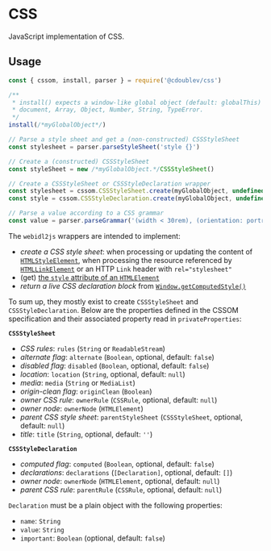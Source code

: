 
# CSS

JavaScript implementation of CSS.

## Usage

```js
const { cssom, install, parser } = require('@cdoublev/css')

/**
 * install() expects a window-like global object (default: globalThis) with
 * document, Array, Object, Number, String, TypeError.
 */
install(/*myGlobalObject*/)

// Parse a style sheet and get a (non-constructed) CSSStyleSheet
const stylesheet = parser.parseStyleSheet('style {}')

// Create a (constructed) CSSStyleSheet
const styleSheet = new /*myGlobalObject.*/CSSStyleSheet()

// Create a CSSStyleSheet or CSSStyleDeclaration wrapper
const stylesheet = cssom.CSSStyleSheet.create(myGlobalObject, undefined, privateProperties)
const style = cssom.CSSStyleDeclaration.create(myGlobalObject, undefined, privateProperties)

// Parse a value according to a CSS grammar
const value = parser.parseGrammar('(width < 30rem), (orientation: portrait)', '<media-query-list>')
```

The `webidl2js` wrappers are intended to implement:

- *create a CSS style sheet*: when processing or updating the content of [`HTMLStyleElement`](https://html.spec.whatwg.org/multipage/semantics.html#the-style-element), when processing the resource referenced by [`HTMLLinkElement`](https://html.spec.whatwg.org/multipage/links.html#link-type-stylesheet) or an HTTP `Link` header with `rel="stylesheet"`
- (get) [the `style` attribute of an `HTMLElement`](https://html.spec.whatwg.org/multipage/dom.html#the-style-attribute)
- *return a live CSS declaration block* from [`Window.getComputedStyle()`](https://drafts.csswg.org/cssom-1/#extensions-to-the-window-interface)

To sum up, they mostly exist to create `CSSStyleSheet` and `CSSStyleDeclaration`. Below are the properties defined in the CSSOM specification and their associated property read in `privateProperties`:

**`CSSStyleSheet`**

  - *CSS rules*: `rules` (`String` or `ReadableStream`)
  - *alternate flag*: `alternate` (`Boolean`, optional, default: `false`)
  - *disabled flag*: `disabled` (`Boolean`, optional, default: `false`)
  - *location*: `location` (`String`, optional, default: `null`)
  - *media*: `media` (`String` or `MediaList`)
  - *origin-clean flag*: `originClean` (`Boolean`)
  - *owner CSS rule*: `ownerRule` (`CSSRule`, optional, default: `null`)
  - *owner node*: `ownerNode` (`HTMLElement`)
  - *parent CSS style sheet*: `parentStyleSheet` (`CSSStyleSheet`, optional, default: `null`)
  - *title*: `title` (`String`, optional, default: `''`)

**`CSSStyleDeclaration`**

  - *computed flag*: `computed` (`Boolean`, optional, default: `false`)
  - *declarations*: `declarations` (`[Declaration]`, optional, default: `[]`)
  - *owner node*: `ownerNode` (`HTMLElement`, optional, default: `null`)
  - *parent CSS rule*: `parentRule` (`CSSRule`, optional, default: `null`)

`Declaration` must be a plain object with the following properties:

  - `name`: `String`
  - `value`: `String`
  - `important`: `Boolean` (optional, default: `false`)
